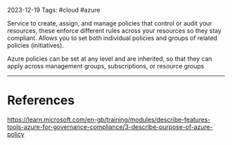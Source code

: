 2023-12-19
Tags: #cloud #azure

Service to create, assign, and manage policies that control or audit your resources, these enforce different rules across your resources so they stay compliant. Allows you to set both individual policies and groups of related policies (initiatives).

Azure policies can be set at any level and are inherited, so that they can apply across management groups, subscriptions, or resource groups


---
# References

https://learn.microsoft.com/en-gb/training/modules/describe-features-tools-azure-for-governance-compliance/3-describe-purpose-of-azure-policy
